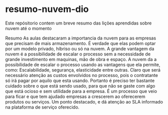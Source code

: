 # resumo-nuvem-dio
Este repósitorio contem um breve resumo das lições aprendidas sobre nuvem até o momento

Resumo
As aulas destacaram a importancia da nuvem para  as empresas que precisam de mais armazenamento. É verdade que elas podem optar por um modelo privado, híbriso ou só na nuvem. A grande vantagem da nuvem é a possibilidade de escalar o processo sem a necessidade de grande investimento em maquinas, mão de obra e espaço. A nuvem da a possibilidade de escalar o processo usando as vantagens que ela permite, como: Escalabilidade, segurança, elasticidade entre outras. Claro que será necessário atenção as custos envolvidos no processo, pois o contratante só irá pagar por aquilo que esta usando. Portanto é preciso ter bastante cuidado sobre o que está sendo usado, para que não se gaste com algo que está ocioso e sem utilidade para a empresa. É um processo que veio para ficar e que tem ajudado empresas a crescerem ao oferecerem produtos ou serviços. Um ponto destacado, e dá atenção ao SLA informado na plataforma de serviço oferecido. 
